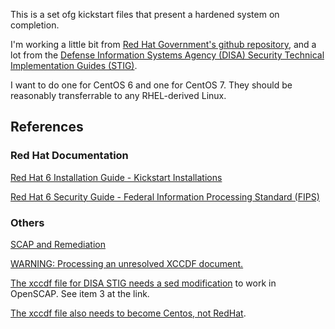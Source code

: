 This is a set ofg kickstart files that present a hardened system on completion.

I'm working a little bit from [Red Hat Government's github repository][1], and a lot from the [Defense Information Systems Agency (DISA) Security Technical Implementation Guides (STIG)][2].

I want to do one for CentOS 6 and one for CentOS 7. They should be reasonably transferrable to any RHEL-derived Linux.


[1]: http://github.com/RedHatGov/
[2]: http://iase.disa.mil/stigs/Pages/index.aspx

## References

### Red Hat Documentation

[Red Hat 6 Installation Guide - Kickstart Installations][11]

[Red Hat 6 Security Guide - Federal Information Processing Standard (FIPS)][12]



[11]: https://access.redhat.com/documentation/en-US/Red_Hat_Enterprise_Linux/6/html/Installation_Guide/ch-kickstart2.html
[12]: https://access.redhat.com/documentation/en-US/Red_Hat_Enterprise_Linux/6/html/Security_Guide/sect-Security_Guide-Federal_Standards_And_Regulations-Federal_Information_Processing_Standard.html

### Others
[SCAP and Remediation][21]

[WARNING: Processing an unresolved XCCDF document.][22]

[The xccdf file for DISA STIG needs a sed modification][23] to work in OpenSCAP. See item 3 at the link.

[The xccdf file also needs to become Centos, not RedHat][24].



[21]: http://myopensourcelife.com/2013/09/08/scap-and-remediation/
[22]: https://lists.fedorahosted.org/pipermail/scap-security-guide/2012-May/000573.html
[23]: http://open-scap.org/page/Documentation#How_to_Evaluate_Defense_Information_Systems_Agency_.28DISA.29_Security_Technical_Implementation_Guide_.28STIG.29_on_Red_Hat_Enterprise_Linux_5
[24]: https://www.redhat.com/archives/spacewalk-list/2014-November/msg00007.html


